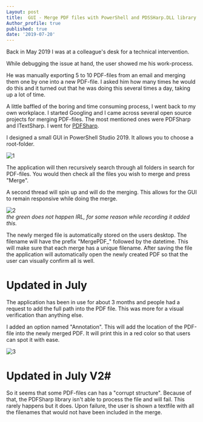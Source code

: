 ```yaml
---
Layout: post
title:  GUI - Merge PDF files with PowerShell and PDSSHarp.DLL library 
Author_profile: true
published: true
date: '2019-07-20'
---
```


Back in May 2019 I was at a colleague's desk for a technical intervention.

While debugging the issue at hand, the user showed me his work-process.

He was manually exporting 5 to 10 PDF-files from an email and merging them one by one into a new PDF-file. 
I asked him how many times he would do this and it turned out that he was doing this several times a day, taking up a lot of time.

A little baffled of the boring and time consuming process, I went back to my own workplace. 
I started Googling and I came across several open source projects for merging PDF-files.
The most mentioned ones were PDFSharp and ITextSharp. I went for [PDFSharp](http://www.pdfsharp.com/PDFsharp/ "PDFSharp").

I designed a small GUI in PowerShell Studio 2019. It allows you to choose a root-folder.

![1]({{site.baseurl}}/assets/images/MergePDF/1.png)  


The application will then recursively search through all folders in search for PDF-files.
You would then check all the files you wish to merge and press "Merge".

A second thread will spin up and will do the merging.
This allows for the GUI to remain responsive while doing the merge.

![2]({{site.baseurl}}/assets/images/MergePDF/2.gif)  
*the green does not happen IRL, for some reason while recording it added this.*

The newly merged file is automatically stored on the users desktop.
The filename will have the prefix "MergePDF_" followed by the datetime. This will make sure that each merge has a unique filename.
After saving the file the application will automatically open the newly created PDF so that the user can visually confirm all is well.

# Updated in July #

The application has been in use for about 3 months and people had a request to add the full path into the PDF file.
This was more for a visual verification than anything else.

I added an option named "Annotation". This will add the location of the PDF-file into the newly merged PDF.
It will print this in a red color so that users can spot it with ease.

![3]({{site.baseurl}}/assets/images/MergePDF/3.png)  

# Updated in July V2#

So it seems that some PDF-files can has a "corrupt structure". Because of that, the PDFSharp library isn't able to process the file and will fail.
This rarely happens but it does. Upon failure, the user is shown a textfile with all the filenames that would not have been included in the merge.
